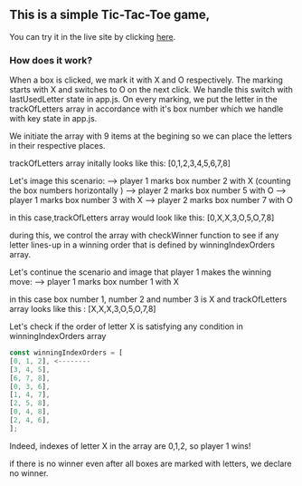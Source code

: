 ## This is a simple Tic-Tac-Toe game,

You can try it in the live site by clicking [here](https://pedantic-benz-58aefd.netlify.app/).

### How does it work?

When a box is clicked, we mark it with X and O respectively. The marking starts with X
and switches to O on the next click. We handle this switch with lastUsedLetter
state in app.js. On every marking, we put the letter in the trackOfLetters array in accordance with it's box number which we handle with key state in app.js.

We initiate the array with 9 items at the begining so we can place the letters in
their respective places.

trackOfLetters array initally looks like this: [0,1,2,3,4,5,6,7,8]

Let's image this scenario:
--> player 1 marks box number 2 with X (counting the box numbers horizontally )
--> player 2 marks box number 5 with O
--> player 1 marks box number 3 with X
--> player 2 marks box number 7 with O

in this case,trackOfLetters array would look like this: [0,X,X,3,O,5,O,7,8]

during this, we control the array with checkWinner function to see if any letter
lines-up in a winning order that is defined by winningIndexOrders array.

Let's continue the scenario and image that player 1 makes the winning move:
--> player 1 marks box number 1 with X

in this case box number 1, number 2 and number 3 is X and trackOfLetters array looks like this : [X,X,X,3,O,5,O,7,8]

Let's check if the order of letter X is satisfying any condition in winningIndexOrders
array

```javascript
const winningIndexOrders = [
[0, 1, 2], <--------
[3, 4, 5],
[6, 7, 8],
[0, 3, 6],
[1, 4, 7],
[2, 5, 8],
[0, 4, 8],
[2, 4, 6],
];
```

Indeed, indexes of letter X in the array are 0,1,2, so player 1 wins!

if there is no winner even after all boxes are marked with letters, we declare no winner.
